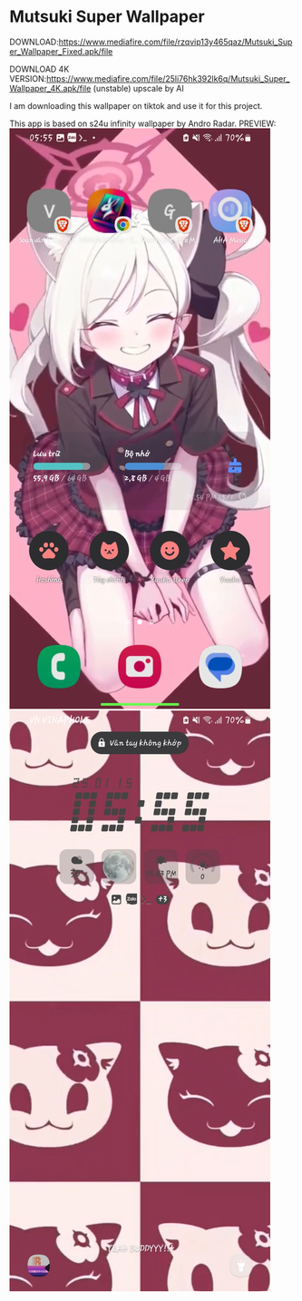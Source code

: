 # Mutsuki Super Wallpaper

DOWNLOAD:https://www.mediafire.com/file/rzqvip13y465qaz/Mutsuki_Super_Wallpaper_Fixed.apk/file

DOWNLOAD 4K VERSION:https://www.mediafire.com/file/25li76hk392lk6q/Mutsuki_Super_Wallpaper_4K.apk/file (unstable) upscale by AI

I am downloading this wallpaper on tiktok and use it for this project.

This app is based on s24u infinity wallpaper by Andro Radar.
PREVIEW:
![Preview](preview.jpg)
![Preview](preview2.jpg)

 
